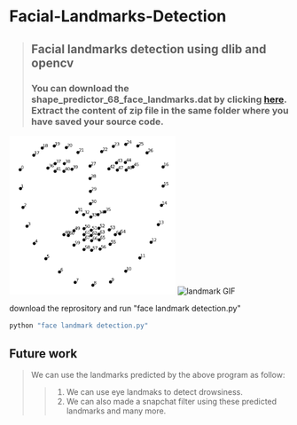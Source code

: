 # Facial-Landmarks-Detection
> ## Facial landmarks detection using dlib and opencv
> ### You can download the shape_predictor_68_face_landmarks.dat by clicking [here](http://dlib.net/files/shape_predictor_68_face_landmarks.dat.bz2). Extract the content of zip file in the same folder where you have saved your source code.


<img src = "facial landmarks image/landmarks.png" width = 300>   ![landmark GIF](GIF/ezgif.com-gif-maker.gif)

download the reprository and run "face landmark detection.py"
```python
python "face landmark detection.py"
```
## Future work
> We can use the landmarks predicted by the above program as follow:
>> 1. We can use eye landmaks to detect drowsiness.
>> 2. We can also made a snapchat filter using these predicted landmarks and many more.
